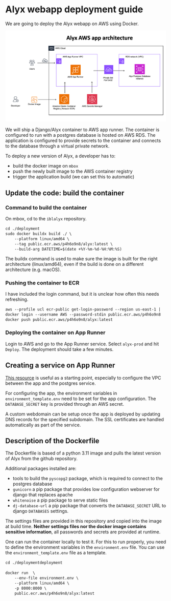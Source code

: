 # Alyx webapp deployment guide

We are going to deploy the Alyx webapp on AWS using Docker.

![image](aws_alyx_app_diagram.png)

We will ship a Django/Alyx container to AWS app runner. 
The container is configured to run with a postgres database is hosted on AWS RDS.
The application is configured to provide secrets to the container and connects to the database through a virtual private network.

To deploy a new version of Alyx, a developer has to:
- build the docker image on `mbox`
- push the newly built image to the AWS container registry
- trigger the application build (we can set this to automatic)

## Update the code: build the container

### Command to build the container
On mbox, cd to the `iblalyx` repository.

    cd ./deployment
    sudo docker buildx build ./ \
        --platform linux/amd64 \
        --tag public.ecr.aws/p4h6o9n8/alyx:latest \
        --build-arg DATETIME=$(date +%Y-%m-%d-%H:%M:%S)

The buildx command is used to make sure the image is built for the right architecture (linux/amd64), even if the build is done on a different architecture (e.g. macOS).

### Pushing the container to ECR

I have included the login command, but it is unclear how often this needs refreshing.

    aws --profile ucl ecr-public get-login-password --region us-east-1 | docker login --username AWS --password-stdin public.ecr.aws/p4h6o9n8   
    docker push public.ecr.aws/p4h6o9n8/alyx:latest

### Deploying the container on App Runner

Login to AWS and go to the App Runner service. Select `alyx-prod` and hit `Deploy`.
The deployment should take a few minutes.

## Creating a service on App Runner
[This resource](https://aws.amazon.com/blogs/containers/deploy-and-scale-django-applications-on-aws-app-runner/
) is useful as a starting point, especially to configure the VPC between the app and the postgres service.

For configuring the app, the environment variables in `environment_template.env` need to be set for the app configuration.
The `DATABASE_SECRET` key is provided through an AWS secret.

A custom webdomain can be setup once the app is deployed by updating DNS records for the specified subdomain.
The SSL certificates are handled automatically as part of the service.


## Description of the Dockerfile

The Dockerfile is based of a python 3.11 image and pulls the latest version of Alyx from the github repository.

Additional packages installed are:
- tools to build the `pyscopg2` package, which is required to connect to the postgres database
- `gunicorn` a pip package that provides low configuration webserver for django that replaces apache
- `whitenoise` a pip package to serve static files
- `dj-database-url` a pip package that converts the `DATABASE_SECRET` URL to django `DATABASES` settings.

The settings files are provided in this repository and copied into the image at build time. **Neither settings files nor the docker image contains sensitive information**, all passwords and secrets are provided at runtime.

One can run the container locally to test it.
For this to run properly, you need to define the environment variables in the `environment.env` file. You can use the `environment_template.env` file as a template.

    cd ./deploymentdeployment

    docker run  \
        --env-file environment.env \
        --platform linux/amd64 \
        -p 8000:8000 \
        public.ecr.aws/p4h6o9n8/alyx:latest
